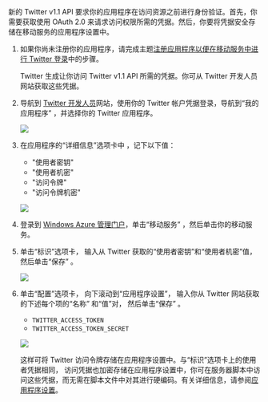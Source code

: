 新的 Twitter v1.1 API 要求你的应用程序在访问资源之前进行身份验证。首先，你需要获取使用 OAuth 2.0 来请求访问权限所需的凭据。然后，你要将凭据安全存储在移动服务的应用程序设置中。

1.  如果你尚未注册你的应用程序，请完成主题[注册应用程序以便在移动服务中进行 Twitter 登录][]中的步骤。

    Twitter 生成让你访问 Twitter v1.1 API 所需的凭据。你可从 Twitter 开发人员网站获取这些凭据。

2.  导航到 [Twitter 开发人员][]网站，使用你的 Twitter 帐户凭据登录，导航到“我的应用程序” ，并选择你的 Twitter 应用程序。

    ![][0]

3.  在应用程序的“详细信息”选项卡中 ，记下以下值：

    -   "使用者密钥"
    -   "使用者机密"
    -   "访问令牌"
    -   "访问令牌机密"

    ![][1]

4.  登录到 [Windows Azure 管理门户][]，单击“移动服务” ，然后单击你的移动服务。

5.  单击“标识”选项卡， 输入从 Twitter 获取的“使用者密钥”和“使用者机密”值， 然后单击“保存” 。

    ![][2]

6.  单击“配置”选项卡， 向下滚动到“应用程序设置”， 输入你从 Twitter 网站获取的下述每个项的“名称” 和“值”对， 然后单击“保存” 。

    -   `TWITTER_ACCESS_TOKEN`
    -   `TWITTER_ACCESS_TOKEN_SECRET`

    ![][3]

    这样可将 Twitter 访问令牌存储在应用程序设置中。与“标识”选项卡上的使用者凭据相同， 访问凭据也加密存储在应用程序设置中，你可在服务器脚本中访问这些凭据，而无需在脚本文件中对其进行硬编码。有关详细信息，请参阅[应用程序设置][]。

  [注册应用程序以便在移动服务中进行 Twitter 登录]: /zh-cn/documentation/articles/mobile-services-how-to-register-twitter-authentication/
  [Twitter 开发人员]: http://go.microsoft.com/fwlink/p/?LinkId=268300
  [0]: ./media/mobile-services-register-twitter-access/mobile-twitter-my-apps.png
  [1]: ./media/mobile-services-register-twitter-access/mobile-twitter-app-secrets.png
  [Windows Azure 管理门户]: https://manage.windowsazure.com/
  [2]: ./media/mobile-services-register-twitter-access/mobile-identity-tab-twitter-only.png
  [3]: ./media/mobile-services-register-twitter-access/mobile-schedule-job-app-settings.png
  [应用程序设置]: http://msdn.microsoft.com/en-us/library/windowsazure/b6bb7d2d-35ae-47eb-a03f-6ee393e170f7
